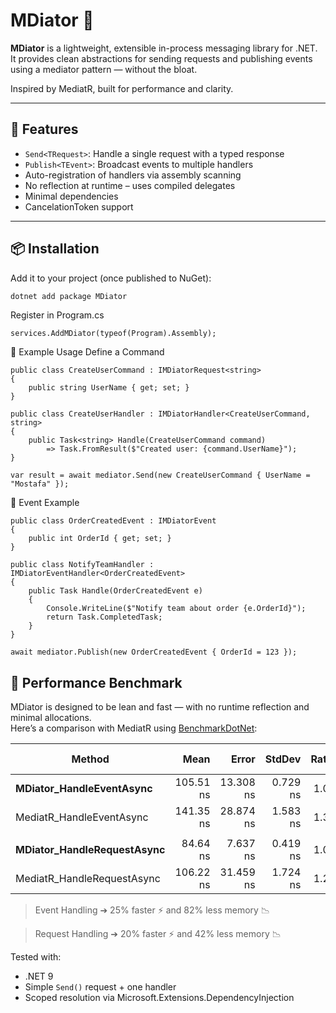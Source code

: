 # MDiator 🧩

**MDiator** is a lightweight, extensible in-process messaging library for .NET.  
It provides clean abstractions for sending requests and publishing events using a mediator pattern — without the bloat.

Inspired by MediatR, built for performance and clarity.

---

## 🚀 Features

- `Send<TRequest>`: Handle a single request with a typed response
- `Publish<TEvent>`: Broadcast events to multiple handlers
- Auto-registration of handlers via assembly scanning
- No reflection at runtime – uses compiled delegates
- Minimal dependencies
- CancelationToken support

---

## 📦 Installation

Add it to your project (once published to NuGet):

```bash
dotnet add package MDiator
```

Register in Program.cs
```
services.AddMDiator(typeof(Program).Assembly);
```


🧪 Example Usage
Define a Command

```
public class CreateUserCommand : IMDiatorRequest<string>
{
    public string UserName { get; set; }
}

public class CreateUserHandler : IMDiatorHandler<CreateUserCommand, string>
{
    public Task<string> Handle(CreateUserCommand command)
        => Task.FromResult($"Created user: {command.UserName}");
}
```
```
var result = await mediator.Send(new CreateUserCommand { UserName = "Mostafa" });
```

📣 Event Example
```
public class OrderCreatedEvent : IMDiatorEvent
{
    public int OrderId { get; set; }
}

public class NotifyTeamHandler : IMDiatorEventHandler<OrderCreatedEvent>
{
    public Task Handle(OrderCreatedEvent e)
    {
        Console.WriteLine($"Notify team about order {e.OrderId}");
        return Task.CompletedTask;
    }
}
```
```
await mediator.Publish(new OrderCreatedEvent { OrderId = 123 });
```

## 🚀 Performance Benchmark

MDiator is designed to be lean and fast — with no runtime reflection and minimal allocations.  
Here’s a comparison with MediatR using [BenchmarkDotNet](https://benchmarkdotnet.org/):

| Method                          | Mean      | Error     | StdDev   | Ratio | RatioSD | Gen0   | Allocated | Alloc Ratio |
|-------------------------------- |----------:|----------:|---------:|------:|--------:|-------:|----------:|------------:|
| **MDiator_HandleEventAsync**    | 105.51 ns | 13.308 ns | 0.729 ns |  1.00 |    0.01 | 0.0067 |      56 B |        1.00 |
| MediatR_HandleEventAsync        | 141.35 ns | 28.874 ns | 1.583 ns |  1.34 |    0.02 | 0.0372 |     312 B |        5.57 |
|                                 |           |           |          |       |         |        |           |             |
| **MDiator_HandleRequestAsync**  |  84.64 ns |  7.637 ns | 0.419 ns |  1.00 |    0.01 | 0.0200 |     168 B |        1.00 |
| MediatR_HandleRequestAsync      | 106.22 ns | 31.459 ns | 1.724 ns |  1.25 |    0.02 | 0.0343 |     288 B |        1.71 |

> Event Handling ➔ 25% faster ⚡ and 82% less memory 📉

> Request Handling ➔ 20% faster ⚡ and 42% less memory 📉



Tested with:
- .NET 9
- Simple `Send()` request + one handler
- Scoped resolution via Microsoft.Extensions.DependencyInjection